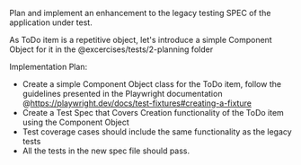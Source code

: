 Plan and implement an enhancement to the legacy testing SPEC of the application under test.

As ToDo item is a repetitive object, let's introduce a simple Component Object for it in the @excercises/tests/2-planning folder

Implementation Plan:
- Create a simple Component Object class for the ToDo item, follow the guidelines presented in the Playwright documentation @https://playwright.dev/docs/test-fixtures#creating-a-fixture
- Create a Test Spec that Covers Creation functionality of the ToDo item using the Component Object
- Test coverage cases should include the same functionality as the legacy tests
- All the tests in the new spec file should pass.
